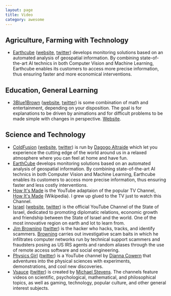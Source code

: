 ```yaml
---
layout: page
title: Video
category: awesome
---
```


## Agriculture, Farming with Technology

- [Earthcube](https://www.youtube.com/channel/UCM_1OBDMCjCfUS2pe96t3nA) ([website](https://earthcube.eu), [twitter](https://twitter.com/EarthcubeEC3)) develops monitoring solutions based on an automated analysis of geospatial information.
By combining state-of-the-art AI technics in both Computer Vision and Machine Learning, Earthcube enables its customers to access more precise information, thus ensuring faster and more economical interventions.

## Education, General Learning

- [3Blue1Brown](https://www.youtube.com/channel/UCYO_jab_esuFRV4b17AJtAw) ([website](https://www.3blue1brown.com), [twitter](https://twitter.com/3blue1brown)) is some combination of math and entertainment, depending on your disposition. The goal is for explanations to be driven by animations and for difficult problems to be made simple with changes in perspective. [Website](https://www.3blue1brown.com).

## Science and Technology

- [ColdFusion](https://www.youtube.com/channel/UC4QZ_LsYcvcq7qOsOhpAX4A) ([website](https://www.coldfusioncollective.com), [twitter](https://twitter.com/ColdFusion_TV)) is run by [Dagogo Altraide](https://www.linkedin.com/in/coldfusion/) which let you experience the cutting edge of the world around us in a relaxed atmosphere where you can feel at home and have fun.
- [EarthCube](https://www.youtube.com/channel/UCM_1OBDMCjCfUS2pe96t3nA) develops monitoring solutions based on an automated analysis of geospatial information. By combining state-of-the-art AI technics in both Computer Vision and Machine Learning, Earthcube enables its customers to access more precise information, thus ensuring faster and less costly interventions.
- [How It's Made](https://www.youtube.com/channel/UCWBkudOTaVbvkCBc0pyZFMA/) is the YouTube adaptaion of the popular TV Channel, [How It's Made](https://en.wikipedia.org/wiki/How_It's_Made) (Wikipedia). I grew up glued to the TV just to watch this Channel.
- [Israel](https://www.youtube.com/user/Israel/) ([website](https://israel.org), [twitter](https://twitter.com/Israel)) is the official YouTube Channel of the State of Israel, dedicated to promoting diplomatic relations, economic growth and friendship between the State of Israel and the world. One of the most innovative region on earth and lot to learn from.
- [Jim Browning](https://www.youtube.com/channel/UCBNG0osIBAprVcZZ3ic84vw) ([twitter](https://twitter.com/JimBrowning11)) is the hacker who hacks, tracks, and identify scammers. [Browning](https://en.wikipedia.org/wiki/Jim_Browning_(YouTuber)) carries out investigative scam baits in which he infiltrates computer networks run by technical support scammers and fraudsters posing as US IRS agents and random aliases through the use of remote access software and social engineering.
- [Physics Girl](https://www.youtube.com/channel/UC7DdEm33SyaTDtWYGO2CwdA) ([twitter](https://twitter.com/thephysicsgirl)) is a YouTube channel by [Dianna Cowern](https://en.wikipedia.org/wiki/Dianna_Cowern) that adventures into the physical sciences with experiments, demonstrations, and cool new discoveries.
- [Vsauce](https://www.youtube.com/user/Vsauce) ([twitter](https://twitter.com/tweetsauce)) is created by [Michael Stevens](https://en.wikipedia.org/wiki/Michael_Stevens_(educator)). The channels feature videos on scientific, psychological, mathematical, and philosophical topics, as well as gaming, technology, popular culture, and other general interest subjects.
